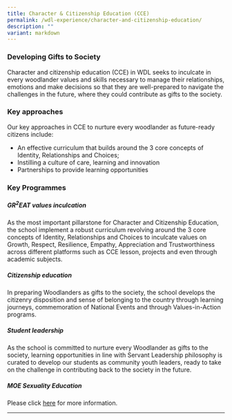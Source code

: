 ```yaml
---
title: Character & Citizenship Education (CCE)
permalink: /wdl-experience/character-and-citizenship-education/
description: ""
variant: markdown
---
```

### Developing Gifts to Society

Character and citizenship education (CCE) in WDL seeks to inculcate in every woodlander values and skills necessary to manage their relationships, emotions and make decisions so that they are well-prepared to navigate the challenges in the future, where they could contribute as gifts to the society.

### Key approaches

Our key approaches in CCE to nurture every woodlander as future-ready citizens include:

*   An effective curriculum that builds around the 3 core concepts of Identity, Relationships and Choices;
*   Instilling a culture of care, learning and innovation
*   Partnerships to provide learning opportunities

### Key Programmes

##### GR<sup>2</sup>EAT values inculcation

As the most important pillarstone for Character and Citizenship Education, the school implement a robust curriculum revolving around the 3 core concepts of Identity, Relationships and Choices to inculcate values on Growth, Respect, Resilience, Empathy, Appreciation and Trustworthiness across different platforms such as CCE lesson, projects and even through academic subjects.

##### Citizenship education

In preparing Woodlanders as gifts to the society, the school develops the citizenry disposition and sense of belonging to the country through learning journeys, commemoration of National Events and through Values-in-Action programs.

##### Student leadership

As the school is committed to nurture every Woodlander as gifts to the society, learning opportunities in line with Servant Leadership philosophy is curated to develop our students as community youth leaders, ready to take on the challenge in contributing back to the society in the future.

##### MOE Sexuality Education

Please click  [here](https://drive.google.com/file/d/1ftaJQnF17Ch_e1FHIwMt6BGzkd0wErr_/view?usp=sharing) for more information.

---